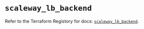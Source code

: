 # `scaleway_lb_backend`

Refer to the Terraform Registory for docs: [`scaleway_lb_backend`](https://registry.terraform.io/providers/scaleway/scaleway/2.17.0/docs/resources/lb_backend).
